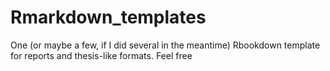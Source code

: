 # Rmarkdown_templates
One (or maybe a few, if I did several in the meantime) Rbookdown template for reports and thesis-like formats. Feel free
